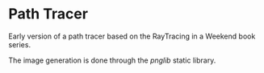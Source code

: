# Path Tracer

Early version of a path tracer based on the RayTracing in a Weekend book series.

The image generation is done through the *pnglib* static library.